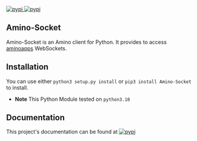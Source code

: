 [
![pypi](https://img.shields.io/badge/Amino_Sockets-Docs-orange)
](https://https://amino-socket.readthedocs.io/)
[
![pypi](https://img.shields.io/badge/pypi-v1.0.2-blue)
](https://pypi.org/project/Amino-Socket/)

## Amino-Socket 
Amino-Socket is an Amino client for Python. It provides to access [aminoapps](https://aminoapps.com) WebSockets.
## Installation
You can use either `python3 setup.py install` or `pip3 install Amino-Socket` to install.
- **Note** This Python Module tested on `python3.10`
## Documentation
This project's documentation can be found at [![pypi](https://img.shields.io/badge/Amino_Sockets-Docs-orange)](https://https://amino-socket.readthedocs.io/)
